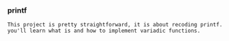 ### printf
```This project is pretty straightforward, it is about recoding printf. you'll learn what is and how to implement variadic functions.```
